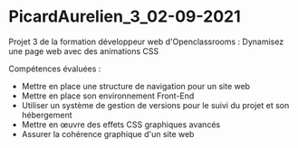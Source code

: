 # PicardAurelien_3_02-09-2021

Projet 3 de la formation développeur web d'Openclassrooms :
Dynamisez une page web avec des animations CSS

Compétences évaluées :

- Mettre en place une structure de navigation pour un site web
- Mettre en place son environnement Front-End
- Utiliser un système de gestion de versions pour le suivi du projet et son hébergement
- Mettre en œuvre des effets CSS graphiques avancés
- Assurer la cohérence graphique d'un site web
